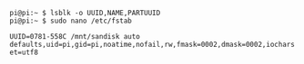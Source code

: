 ```console
pi@pi:~ $ lsblk -o UUID,NAME,PARTUUID
pi@pi:~ $ sudo nano /etc/fstab
```
```UUID=0781-558C /mnt/sandisk auto defaults,uid=pi,gid=pi,noatime,nofail,rw,fmask=0002,dmask=0002,iocharset=utf8```
